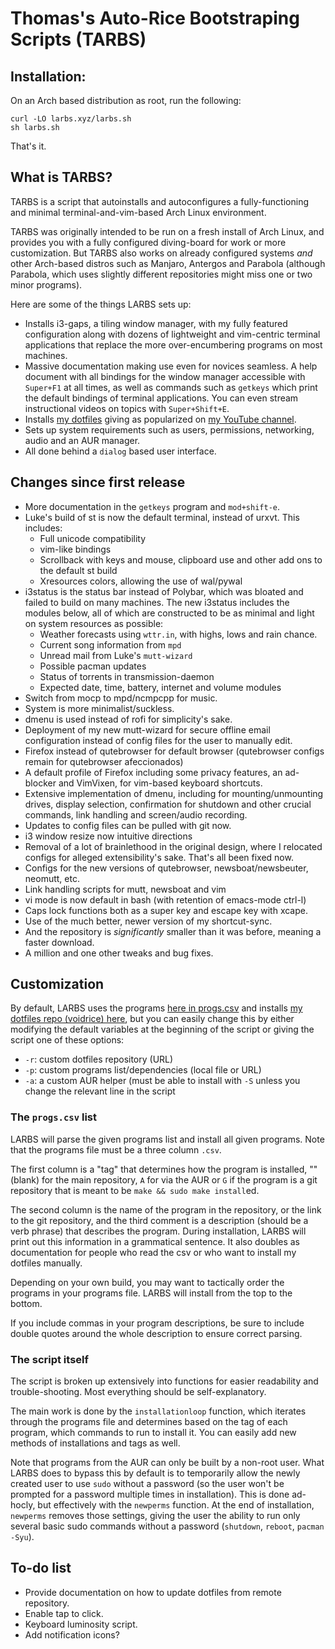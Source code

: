 # Thomas's Auto-Rice Bootstraping Scripts (TARBS)


## Installation:

On an Arch based distribution as root, run the following:

```
curl -LO larbs.xyz/larbs.sh
sh larbs.sh
```

That's it.

## What is TARBS?

TARBS is a script that autoinstalls and autoconfigures a fully-functioning
and minimal terminal-and-vim-based Arch Linux environment.

TARBS was originally intended to be run on a fresh install of Arch Linux, and
provides you with a fully configured diving-board for work or more
customization. But TARBS also works on already configured systems *and* other
Arch-based distros such as Manjaro, Antergos and Parabola (although Parabola,
which uses slightly different repositories might miss one or two minor
programs).

Here are some of the things LARBS sets up:

- Installs i3-gaps, a tiling window manager, with my fully featured
  configuration along with dozens of lightweight and vim-centric terminal
  applications that replace the more over-encumbering
  programs on most machines.
- Massive documentation making use even for novices seamless. A help document
  with all bindings for the window manager accessible with `Super+F1` at all
  times, as well as commands such as `getkeys` which print the default bindings
  of terminal applications. You can even stream instructional videos on topics
  with `Super+Shift+E`.
- Installs [my dotfiles](https://github.com/lukesmithxyz/voidrice) giving as
  popularized on [my YouTube channel](https://youtube.com/c/Lukesmithxyz).
- Sets up system requirements such as users, permissions, networking, audio and
  an AUR manager.
- All done behind a `dialog` based user interface.

## Changes since first release

- More documentation in the `getkeys` program and `mod+shift-e`.
- Luke's build of st is now the default terminal, instead of urxvt. This
  includes:
  	- Full unicode compatibility
	- vim-like bindings
	- Scrollback with keys and mouse, clipboard use and other add ons to
	  the default st build
	- Xresources colors, allowing the use of wal/pywal
- i3status is the status bar instead of Polybar, which was bloated and failed
  to build on many machines. The new i3status includes the modules below, all
  of which are constructed to be as minimal and light on system resources as
  possible:
  	- Weather forecasts using `wttr.in`, with highs, lows and rain chance.
	- Current song information from `mpd`
	- Unread mail from Luke's `mutt-wizard`
	- Possible pacman updates
	- Status of torrents in transmission-daemon
	- Expected date, time, battery, internet and volume modules
- Switch from mocp to mpd/ncmpcpp for music.
- System is more minimalist/suckless.
- dmenu is used instead of rofi for simplicity's sake.
- Deployment of my new mutt-wizard for secure offline email configuration
  instead of config files for the user to manually edit.
- Firefox instead of qutebrowser for default browser (qutebrowser configs
  remain for qutebrowser afeccionados)
- A default profile of Firefox including some privacy features, an ad-blocker
  and VimVixen, for vim-based keyboard shortcuts.
- Extensive implementation of dmenu, including for mounting/unmounting drives,
  display selection, confirmation for shutdown and other crucial commands, link
  handling and screen/audio recording.
- Updates to config files can be pulled with git now.
- i3 window resize now intuitive directions
- Removal of a lot of brainlethood in the original design, where I relocated
  configs for alleged extensibility's sake. That's all been fixed now.
- Configs for the new versions of qutebrowser, newsboat/newsbeuter, neomutt,
  etc.
- Link handling scripts for mutt, newsboat and vim
- vi mode is now default in bash (with retention of emacs-mode ctrl-l)
- Caps lock functions both as a super key and escape key with xcape.
- Use of the much better, newer version of my shortcut-sync.
- And the repository is *significantly* smaller than it was before, meaning a
  faster download.
- A million and one other tweaks and bug fixes.

## Customization

By default, LARBS uses the programs [here in progs.csv](archi3/progs.csv) and installs
[my dotfiles repo (voidrice) here](https://github.com/lukesmithxyz/voidrice),
but you can easily change this by either modifying the default variables at the
beginning of the script or giving the script one of these options:

- `-r`: custom dotfiles repository (URL)
- `-p`: custom programs list/dependencies (local file or URL)
- `-a`: a custom AUR helper (must be able to install with `-S` unless you
  change the relevant line in the script

### The `progs.csv` list

LARBS will parse the given programs list and install all given programs. Note
that the programs file must be a three column `.csv`.

The first column is a "tag" that determines how the program is installed, ""
(blank) for the main repository, `A` for via the AUR or `G` if the program is a
git repository that is meant to be `make && sudo make install`ed.

The second column is the name of the program in the repository, or the link to
the git repository, and the third comment is a description (should be a verb
phrase) that describes the program. During installation, LARBS will print out
this information in a grammatical sentence. It also doubles as documentation
for people who read the csv or who want to install my dotfiles manually.

Depending on your own build, you may want to tactically order the programs in
your programs file. LARBS will install from the top to the bottom.

If you include commas in your program descriptions, be sure to include double quotes around the whole description to ensure correct parsing.

### The script itself

The script is broken up extensively into functions for easier readability and
trouble-shooting. Most everything should be self-explanatory.

The main work is done by the `installationloop` function, which iterates
through the programs file and determines based on the tag of each program,
which commands to run to install it. You can easily add new methods of
installations and tags as well.

Note that programs from the AUR can only be built by a non-root user. What
LARBS does to bypass this by default is to temporarily allow the newly created
user to use `sudo` without a password (so the user won't be prompted for a
password multiple times in installation). This is done ad-hocly, but
effectively with the `newperms` function. At the end of installation,
`newperms` removes those settings, giving the user the ability to run only
several basic sudo commands without a password (`shutdown`, `reboot`,
`pacman -Syu`).

## To-do list

- Provide documentation on how to update dotfiles from remote repository.
- Enable tap to click.
- Keyboard luminosity script.
- Add notification icons?
